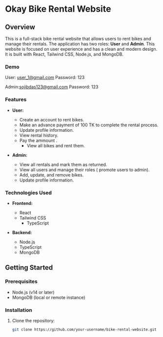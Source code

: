 # Okay Bike Rental Website

## Overview

This is a full-stack bike rental website that allows users to rent bikes and manage their rentals. The application has two roles: **User** and **Admin**.
This website is focused on user experience and has a clean and modern design. It is built with React, Tailwind CSS, Node.js, and MongoDB. 


### Demo
User: user_1@gmail.com 
Password: 123

Admin:sojibdas123@gmail.com
Password: 123


### Features

- **User:**
  - Create an account to rent bikes.
  - Make an advance payment of 100 TK to complete the rental process.
  - Update profile information.
  - View rental history.
  - Pay the ammount .
    - View all bikes and rent them.
  

- **Admin:**
  - View all rentals and mark them as returned.
  - View all users and manage their roles ( promote users to admin).
  - Add, update, and remove bikes.
  - Update profile information.

### Technologies Used

- **Frontend:**
  - React
  - Tailwind CSS
    - TypeScript

- **Backend:**
  - Node.js
  - TypeScript
  - MongoDB

## Getting Started

### Prerequisites

- Node.js (v14 or later)
- MongoDB (local or remote instance)

### Installation

1. Clone the repository:

   ```bash
   git clone https://github.com/your-username/bike-rental-website.git
